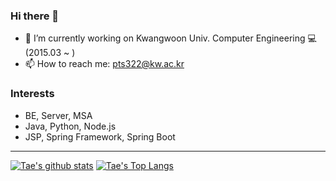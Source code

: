 ### Hi there 👋

- 🔭 I’m currently working on Kwangwoon Univ. Computer Engineering 💻 (2015.03 ~ )
- 📫 How to reach me: pts322@kw.ac.kr

### Interests

- BE, Server, MSA
- Java, Python, Node.js
- JSP, Spring Framework, Spring Boot

---
[![Tae's github stats](https://github-readme-stats.vercel.app/api?username=developerTae&show_icons=true&count_private=true&theme=dark)](https://github.com/anuraghazra/github-readme-stats)
[![Tae's Top Langs](https://github-readme-stats.vercel.app/api/top-langs/?username=developerTae&exclude_repo=developerTae.github.io&layout=compact&theme=dark&langs_count=8&hide=Makefile)](https://github.com/anuraghazra/github-readme-stats)
